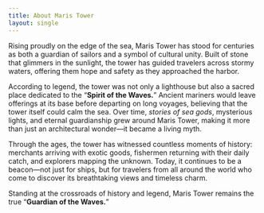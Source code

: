 ```yaml
---
title: About Maris Tower
layout: single
---
```


Rising proudly on the edge of the sea, Maris Tower has stood for centuries as both a guardian of sailors and a symbol of cultural unity. Built of stone that glimmers in the sunlight, the tower has guided travelers across stormy waters, offering them hope and safety as they approached the harbor.

According to legend, the tower was not only a lighthouse but also a sacred place dedicated to the “**Spirit of the Waves.**” Ancient mariners would leave offerings at its base before departing on long voyages, believing that the tower itself could calm the sea. Over time, *stories of sea gods*, mysterious lights, and eternal guardianship grew around Maris Tower, making it more than just an architectural wonder—it became a living myth.

Through the ages, the tower has witnessed countless moments of history: merchants arriving with exotic goods, fishermen returning with their daily catch, and explorers mapping the unknown. Today, it continues to be a beacon—not just for ships, but for travelers from all around the world who come to discover its breathtaking views and timeless charm.

Standing at the crossroads of history and legend, Maris Tower remains the true “**Guardian of the Waves.**”


